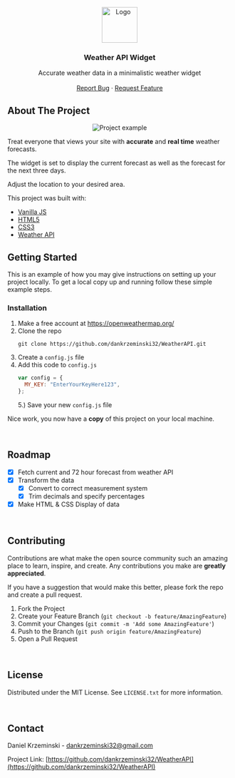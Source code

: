 <!-- PROJECT LOGO -->
<br />
<div align="center">
  <a href="https://github.com/dankrzeminski32/WeatherAPI">
    <img src="https://user-images.githubusercontent.com/76189617/147867286-6cfcb7e1-10cd-415a-85ff-0be885e8216e.png" alt="Logo" width="80" height="80">
  </a>

<h3 align="center">Weather API Widget</h3>

  <p align="center">
    Accurate weather data in a minimalistic weather widget
    <br />
    <br />
    <a href="https://github.com/dankrzeminski32/WeatherAPI/issues">Report Bug</a>
    ·
    <a href="https://github.com/dankrzeminski32/WeatherAPI/issues">Request Feature</a>
  </p>
</div>

<!-- ABOUT THE PROJECT -->

## About The Project

<p align="middle" >
  <img src="https://user-images.githubusercontent.com/76189617/149606710-fb44311f-78d6-4afa-9eed-675fdb84b9a1.png" alt="Project example">
</p>

Treat everyone that views your site with **accurate** and **real time** weather forecasts. 

The widget is set to display the current forecast as well as the forecast for the next three days. 

Adjust the location to your desired area. 

This project was built with:

- [Vanilla JS](https://www.javascript.com/)
- [HTML5](https://developer.mozilla.org/en-US/docs/Glossary/HTML5)
- [CSS3](https://developer.mozilla.org/en-US/docs/Web/CSS)
- [Weather API](https://openweathermap.org/)

<!-- GETTING STARTED -->

## Getting Started

This is an example of how you may give instructions on setting up your project locally.
To get a local copy up and running follow these simple example steps.

### Installation

1. Make a free account at https://openweathermap.org/
2. Clone the repo
   ```
   git clone https://github.com/dankrzeminski32/WeatherAPI.git
   ```
3. Create a `config.js` file
4. Add this code to `config.js`
   ```js
   var config = {
     MY_KEY: "EnterYourKeyHere123",
   };
   ```
   5.) Save your new `config.js` file

Nice work, you now have a **copy** of this project on your local machine.

<br />

<!-- ROADMAP -->

## Roadmap

- [x] Fetch current and 72 hour forecast from weather API
- [x] Transform the data
   - [x] Convert to correct measurement system
   - [x] Trim decimals and specify percentages
- [x] Make HTML & CSS Display of data

<br />

<!-- CONTRIBUTING -->

## Contributing

Contributions are what make the open source community such an amazing place to learn, inspire, and create. Any contributions you make are **greatly appreciated**.

If you have a suggestion that would make this better, please fork the repo and create a pull request.

1. Fork the Project
2. Create your Feature Branch (`git checkout -b feature/AmazingFeature`)
3. Commit your Changes (`git commit -m 'Add some AmazingFeature'`)
4. Push to the Branch (`git push origin feature/AmazingFeature`)
5. Open a Pull Request

<br />

<!-- LICENSE -->

## License

Distributed under the MIT License. See `LICENSE.txt` for more information.

<br />

<!-- CONTACT -->

## Contact

Daniel Krzeminski - dankrzeminski32@gmail.com

Project Link: [https://github.com/dankrzeminski32/WeatherAPI](https://github.com/dankrzeminski32/WeatherAPI)
